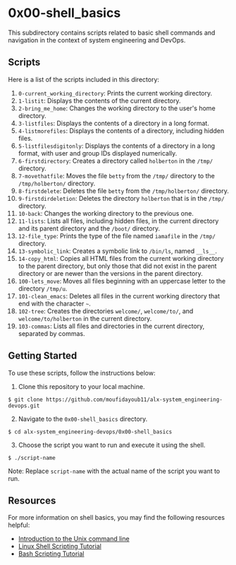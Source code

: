 # 0x00-shell_basics

This subdirectory contains scripts related to basic shell commands and navigation in the context of system engineering and DevOps.

## Scripts

Here is a list of the scripts included in this directory:

1. `0-current_working_directory`: Prints the current working directory.
2. `1-listit`: Displays the contents of the current directory.
3. `2-bring_me_home`: Changes the working directory to the user's home directory.
4. `3-listfiles`: Displays the contents of a directory in a long format.
5. `4-listmorefiles`: Displays the contents of a directory, including hidden files.
6. `5-listfilesdigitonly`: Displays the contents of a directory in a long format, with user and group IDs displayed numerically.
7. `6-firstdirectory`: Creates a directory called `holberton` in the `/tmp/` directory.
8. `7-movethatfile`: Moves the file `betty` from the `/tmp/` directory to the `/tmp/holberton/` directory.
9. `8-firstdelete`: Deletes the file `betty` from the `/tmp/holberton/` directory.
10. `9-firstdirdeletion`: Deletes the directory `holberton` that is in the `/tmp/` directory.
11. `10-back`: Changes the working directory to the previous one.
12. `11-lists`: Lists all files, including hidden files, in the current directory and its parent directory and the `/boot/` directory.
13. `12-file_type`: Prints the type of the file named `iamafile` in the `/tmp/` directory.
14. `13-symbolic_link`: Creates a symbolic link to `/bin/ls`, named `__ls__`.
15. `14-copy_html`: Copies all HTML files from the current working directory to the parent directory, but only those that did not exist in the parent directory or are newer than the versions in the parent directory.
16. `100-lets_move`: Moves all files beginning with an uppercase letter to the directory `/tmp/u`.
17. `101-clean_emacs`: Deletes all files in the current working directory that end with the character `~`.
18. `102-tree`: Creates the directories `welcome/`, `welcome/to/`, and `welcome/to/holberton` in the current directory.
19. `103-commas`: Lists all files and directories in the current directory, separated by commas.

## Getting Started

To use these scripts, follow the instructions below:

1. Clone this repository to your local machine.
```
$ git clone https://github.com/moufidayoub11/alx-system_engineering-devops.git
```

2. Navigate to the `0x00-shell_basics` directory.
```
$ cd alx-system_engineering-devops/0x00-shell_basics
```

3. Choose the script you want to run and execute it using the shell.
```
$ ./script-name
```
Note: Replace `script-name` with the actual name of the script you want to run.

## Resources

For more information on shell basics, you may find the following resources helpful:

- [Introduction to the Unix command line](https://learnxinyminutes.com/docs/bash/)
- [Linux Shell Scripting Tutorial](https://bash.cyberciti.biz/guide/Main_Page)
- [Bash Scripting Tutorial](https://linuxconfig.org/bash-scripting-tutorial-for-beginners)
